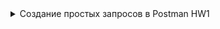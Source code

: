 
<details>
  <summary>Создание простых запросов в Postman HW1 </summary>
Server: http://162.55.220.72:5005   

1. **Endpoint_1**
Method: GET  
EndPoint: /get_method
request url params:   
 name: str
 age: int

```
response: 
[
    “Str”,
    “Str”
] ```
 ```
===========================================================================

2. **Endpoint_2**  
Method: POST
EndPoint: /user_info_3
request form data: 
 name: str
 age: int
 salary: int
```
response: 
{'name': name,
          'age': age,
          'salary': salary,
          'family': {'children': [['Alex', 24], ['Kate', 12]],
                     'u_salary_1_5_year': salary * 4}}

```
===========================================================================

3. **Endpoint_3**  
Method: GET
EndPoint: /object_info_1
request url params: 
 name: str
 age: int
 weight: int
```
response: 
{'name': name,
          'age': age,
          'daily_food': weight * 0.012,
          'daily_sleep': weight * 2.5}
```

===========================================================================

4. **Endpoint_4**  
Method: GET
EndPoint: /object_info_2
request url params: 
 name: str
 age: int
 salary: int
```
response: 
{'start_qa_salary': salary,
          'qa_salary_after_6_months': salary * 2,
          'qa_salary_after_12_months': salary * 2.7,
          'qa_salary_after_1.5_year': salary * 3.3,
          'qa_salary_after_3.5_years': salary * 3.8,
          'person': {'u_name': [user_name, salary, age],
                     'u_age': age,
                     'u_salary_5_years': salary * 4.2}
          }

```
===========================================================================

5. **Endpoint_5**  
Method: GET
EndPoint: /object_info_3
request url params: 
 name: str
 age: int
 salary: int
```
response: 
{'name': name,
          'age': age,
          'salary': salary,
          'family': {'children': [['Alex', 24], ['Kate', 12]],
                     'pets': {'cat':{'name':'Sunny',
                                     'age': 3},
                              'dog':{'name':'Luky',
                                     'age': 4}},
                     'u_salary_1_5_year': salary * 4}
          }
```

===========================================================================

6. **Endpoint_6**  
Method: GET
EndPoint: /object_info_4
request url params: 
 name: str
 age: int
 salary: int
```
response: 
{'name': name,
          'age': int(age),
          'salary': [salary, str(salary * 2), str(salary * 3)]}

```
===========================================================================

7. **Endpoint_7**    
Method: POST
EndPoint: /user_info_2
request form data: 
 name: str
 age: int
 salary: int
```
response: 
{'start_qa_salary': salary,
          'qa_salary_after_6_months': salary * 2,
          'qa_salary_after_12_months': salary * 2.7,
          'qa_salary_after_1.5_year': salary * 3.3,
          'qa_salary_after_3.5_years': salary * 3.8,
          'person': {'u_name': [user_name, salary, age],
                     'u_age': age,
                     'u_salary_5_years': salary * 4.2}
          }
```  
</details>          
